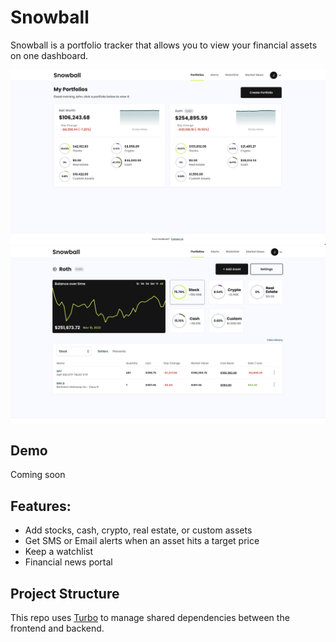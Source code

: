 # Snowball

Snowball is a portfolio tracker that allows you to view your financial assets on one dashboard.

![Snowball Demo](/img/demo1.png "Snowball")
![Snowball Demo](/img/demo2.png "Snowball")

## Demo

Coming soon

## Features:

- Add stocks, cash, crypto, real estate, or custom assets
- Get SMS or Email alerts when an asset hits a target price
- Keep a watchlist
- Financial news portal

## Project Structure

This repo uses [Turbo](https://turbo.build/) to manage shared dependencies between the frontend and backend.
